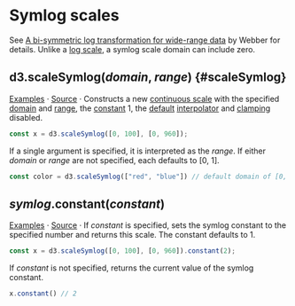 # Symlog scales

See [A bi-symmetric log transformation for wide-range data](https://www.researchgate.net/profile/John_Webber4/publication/233967063_A_bi-symmetric_log_transformation_for_wide-range_data/links/0fcfd50d791c85082e000000.pdf) by Webber for details. Unlike a [log scale](./log.md), a symlog scale domain can include zero.

## d3.scaleSymlog(*domain*, *range*) {#scaleSymlog}

[Examples](https://observablehq.com/@d3/continuous-scales) · [Source](https://github.com/d3/d3-scale/blob/main/src/symlog.js) · Constructs a new [continuous scale](#continuous-scales) with the specified [domain](#continuous_domain) and [range](#continuous_range), the [constant](#symlog_constant) 1, the [default](https://github.com/d3/d3-interpolate/blob/main/README.md#interpolate) [interpolator](#continuous_interpolate) and [clamping](#continuous_clamp) disabled.

```js
const x = d3.scaleSymlog([0, 100], [0, 960]);
```

If a single argument is specified, it is interpreted as the *range*. If either *domain* or *range* are not specified, each defaults to [0, 1].

```js
const color = d3.scaleSymlog(["red", "blue"]) // default domain of [0, 1]
```

## *symlog*.constant(*constant*)

[Examples](https://observablehq.com/@d3/continuous-scales) · [Source](https://github.com/d3/d3-scale/blob/main/src/symlog.js) · If *constant* is specified, sets the symlog constant to the specified number and returns this scale. The constant defaults to 1.

```js
const x = d3.scaleSymlog([0, 100], [0, 960]).constant(2);
```

If *constant* is not specified, returns the current value of the symlog constant.

```js
x.constant() // 2
```
